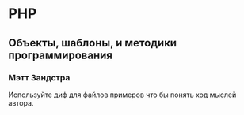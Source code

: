 # PHP
## Объекты, шаблоны, и методики программирования

### Мэтт Зандстра

Используйте диф для файлов примеров что бы понять ход мыслей автора.
